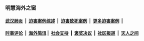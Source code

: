 
### 明慧海外之窗

####  [武汉肺炎](indexes/365.md?t=01221100) &nbsp;|&nbsp;  [迫害案例综述](indexes/328.md?t=01221100) &nbsp;|&nbsp; [迫害致死案例](indexes/277.md?t=01221100)  &nbsp;|&nbsp; [更多迫害案例](indexes/81.md?t=01221100)  &nbsp;|&nbsp; 
####  [时事评论](indexes/251.md?t=01221100) &nbsp;|&nbsp; [海外简讯](indexes/245.md?t=01221100)&nbsp;|&nbsp;  [社会支持](indexes/140.md?t=01221100) &nbsp;|&nbsp; [褒奖决议](indexes/282.md?t=01221100) &nbsp;|&nbsp; [社区报道](indexes/91.md?t=01221100)  &nbsp;|&nbsp; [天人之间](indexes/78.md?t=01221100) 

